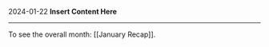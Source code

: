 2024-01-22
__Insert Content Here__
_______________________
To see the overall month: [[January Recap]].